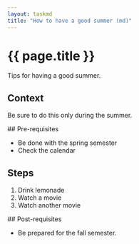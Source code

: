 ```yaml
---
layout: taskmd
title: "How to have a good summer (md)"
---
```

# {{ page.title }}

Tips for having a good summer. 

<section data-hd-class="task/context">

## Context 

Be sure to do this only during the summer.

</section>

<section data-hd-class="task/prereq">
## Pre-requisites

* Be done with the spring semester 
* Check the calendar 

</section>

<section data-hd-class="task/steps-informal">

## Steps

1. Drink lemonade
1. Watch a movie 
1. Watch another movie

</section>

<section data-hd-class="task/posteq">
## Post-requisites

* Be prepared for the fall semester. 

</section>